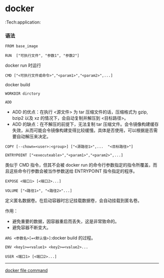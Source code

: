 # docker 
:Tech:application:
### 语法

`FROM base_image`

`RUN  ["可执行文件", "参数1", "参数2"]`

docker run 时运行

`CMD ["<可执行文件或命令>","<param1>","<param2>",...] `

docker build

`WORKDIR dirctory`

`ADD `

- ADD 的优点：在执行 <源文件> 为 tar 压缩文件的话，压缩格式为 gzip, bzip2 以及 xz 的情况下，会自动复制并解压到 <目标路径>。
- ADD 的缺点：在不解压的前提下，无法复制 tar 压缩文件。会令镜像构建缓存失效，从而可能会令镜像构建变得比较缓慢。具体是否使用，可以根据是否需要自动解压来决定。

`COPY [--chown=<user>:<group>] ["<源路径1>",...  "<目标路径>"]`

`ENTRYPOINT ["<executeable>","<param1>","<param2>",...] ` 

类似于 CMD 指令，但其不会被 docker run 的命令行参数指定的指令所覆盖，而且这些命令行参数会被当作参数送给 ENTRYPOINT 指令指定的程序。

`EXPOSE <端口1> [<端口2>...]`

`VOLUME ["<路径1>", "<路径2>"...]`

定义匿名数据卷。在启动容器时忘记挂载数据卷，会自动挂载到匿名卷。

作用：

- 避免重要的数据，因容器重启而丢失，这是非常致命的。
- 避免容器不断变大。

`ARG <参数名>[=<默认值>]`:docker build 的过程。

`ENV <key1>=<value1> <key2>=<value2>...`

`USER <端口1> [<端口2>...]`

----

[docker file command](https://www.runoob.com/docker/docker-dockerfile.html)
